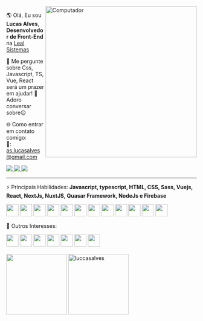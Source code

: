 
 <img src="https://raw.githubusercontent.com/MicaelliMedeiros/micaellimedeiros/master/image/computer-illustration.png" min-width="400px" max-width="400px" width="400px" align="right" alt="Computador">

<p align="left"> 
  🌎 Olá, Eu sou <strong>Lucas Alves</strong>, <strong>Desenvolvedor de Front-End</strong> na <a href="https://www.linkedin.com/company/lealsistemas/about/" target="_blank">Leal Sistemas</a>
</p>

<p align="left"> 
 🌱 Me pergunte sobre Css, Javascript, TS, Vue, React será um prazer em ajudar! 💬 Adoro conversar sobre😉
</p>


🌐 Como entrar em contato comigo:
 <br>
   📧: as.lucasalves@gmail.com
 <div>
 <a href="https://www.instagram.com/im.lucasalves/" target="blank" alt="Linkedin">
    <img src="https://img.shields.io/badge/-Instagram-1C1C1C?style=for-the-badge&logo=Instagram&logoColor=00FFFF&link=https://www.instagram.com/im.lucasalves/"/>
  </a>
 <a href="https://www.linkedin.com/in/luccasalves/" target="blank" alt="Linkedin">
    <img src="https://img.shields.io/badge/-Linkedin-1C1C1C?style=for-the-badge&logo=Linkedin&logoColor=00FFFF&link=https://www.linkedin.com/in/luccasalves/"/>
  </a>
  <a href="https://luccasalves.vercel.app/" target="blank" alt="Site Pessoal">
    <img src="https://img.shields.io/badge/-Site Pessoal-00FFFF?style=for-the-badge&logo=&logoColor=00FFFF&link=https://luccasalves.vercel.app"/>
  </a>
 </div>
 <hr/>
<p align="left"> 
⚡ Principais Habilidades: <strong> Javascript, typescript, HTML, CSS, Sass, Vuejs, React, NextJs, NuxtJS, Quasar Framework, NodeJs e Firebase</strong>
</p>
<div>
<img src="https://cdn.jsdelivr.net/gh/devicons/devicon/icons/javascript/javascript-original.svg" style="width:32px"/>
<img src="https://cdn.jsdelivr.net/gh/devicons/devicon/icons/typescript/typescript-original.svg"  style="width:32px"/>
 <img src="https://cdn.jsdelivr.net/gh/devicons/devicon/icons/nodejs/nodejs-original.svg"style="width:32px" />
 <img src="https://cdn.jsdelivr.net/gh/devicons/devicon/icons/react/react-original.svg" style="width:32px" />
 <img src="https://cdn.jsdelivr.net/gh/devicons/devicon/icons/nextjs/nextjs-line.svg" style="width:32px" />
 <img src="https://cdn.jsdelivr.net/gh/devicons/devicon/icons/vuejs/vuejs-original.svg" style="width:32px"/>
 <img src="https://cdn.jsdelivr.net/gh/devicons/devicon/icons/nuxtjs/nuxtjs-original.svg" style="width:32px" />
 <img src="https://cdn.jsdelivr.net/gh/devicons/devicon/icons/firebase/firebase-plain.svg" style="width:32px"/>
 <img src="https://cdn.jsdelivr.net/gh/devicons/devicon/icons/css3/css3-original.svg" style="width:32px" />
 <img src="https://cdn.jsdelivr.net/gh/devicons/devicon/icons/html5/html5-original.svg" style="width:32px" />
 <img src="https://cdn.jsdelivr.net/gh/devicons/devicon/icons/sass/sass-original.svg" style="width:32px" />
 <img src="https://cdn.quasar.dev/logo-v2/svg/logo.svg" style="width:32px"/>
</div> 

<p align="left"> 
🤿 Outros Interesses: 
</p>
<div>
<img src="https://cdn.jsdelivr.net/gh/devicons/devicon/icons/dotnetcore/dotnetcore-original.svg" style="width:32px" />
 <img src="https://cdn.jsdelivr.net/gh/devicons/devicon/icons/jest/jest-plain.svg" style="width:32px" />
 <img src="https://cdn.jsdelivr.net/gh/devicons/devicon/icons/flutter/flutter-original.svg"  style="width:32px"/>
 <img src="https://cdn.jsdelivr.net/gh/devicons/devicon/icons/android/android-original.svg" style="width:32px"/>
 <img src="https://img.icons8.com/color/48/000000/amazon-web-services.png" style="width:32px"/>
  <img src="https://cdn.jsdelivr.net/gh/devicons/devicon/icons/mysql/mysql-original.svg" style="width:32px"/>
 <img src="https://cdn.jsdelivr.net/gh/devicons/devicon/icons/postgresql/postgresql-original.svg" style="width:32px"/>
<div>

   
<div> 
  <br>
 <img height="160em" src="https://github-readme-stats.vercel.app/api/top-langs/?username=luccasalves&&layout=compact&theme=dracula"(https://github.com/luccasalves/github-readme-stats)>
 <img  height="160em" src="https://github-readme-stats.vercel.app/api?username=luccasalves&show_icons=true&theme=dracula" alt="luccasalves"/> 
 
</div>
 


   



 

   
 

